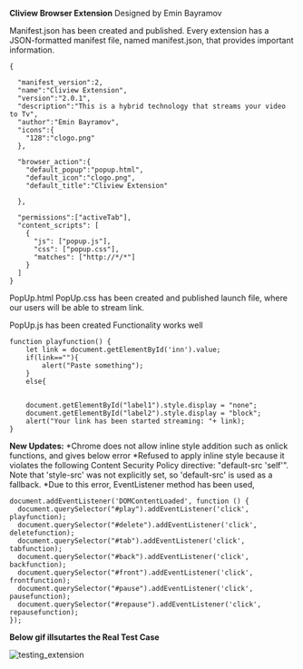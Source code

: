 **Cliview Browser Extension**
Designed by Emin Bayramov

Manifest.json has been created and published. 
	Every extension has a JSON-formatted manifest file, named manifest.json, that provides important information.
```
{
  
  "manifest_version":2,
  "name":"Cliview Extension",
  "version":"2.0.1",
  "description":"This is a hybrid technology that streams your video to Tv",
  "author":"Emin Bayramov",
  "icons":{
    "128":"clogo.png"
  },
  
  "browser_action":{
    "default_popup":"popup.html",
    "default_icon":"clogo.png",
    "default_title":"Cliview Extension"

  },
  
  "permissions":["activeTab"],
  "content_scripts": [
    {
      "js": ["popup.js"],
      "css": ["popup.css"],
      "matches": ["http://*/*"] 
    }
  ]
}

```

PopUp.html PopUp.css 
	has been created and published
	launch file, where our users will be able to stream link.

PopUp.js has been created
	Functionality works well
```
function playfunction() {
    let link = document.getElementById('inn').value;
    if(link==""){
        alert("Paste something");
    }
    else{


    document.getElementById("label1").style.display = "none";
    document.getElementById("label2").style.display = "block";
    alert("Your link has been started streaming: "+ link);
}
```

**New Updates:**
	*Chrome does not allow inline style addition such as onlick functions, and gives below error
	*Refused to apply inline style because it violates the following Content Security Policy directive: "default-src 'self'". Note that 	'style-src' was not explicitly set, so 'default-src' is used as a fallback.
	*Due to this error, EventListener method has been used, 
```
document.addEventListener('DOMContentLoaded', function () {
  document.querySelector("#play").addEventListener('click', playfunction);
  document.querySelector("#delete").addEventListener('click', deletefunction);
  document.querySelector("#tab").addEventListener('click', tabfunction);
  document.querySelector("#back").addEventListener('click', backfunction);
  document.querySelector("#front").addEventListener('click', frontfunction);
  document.querySelector("#pause").addEventListener('click', pausefunction);
  document.querySelector("#repause").addEventListener('click', repausefunction);
});
```
**Below gif illsutartes the Real Test Case**



![testing_extension](https://github.com/gyaur/CliView/blob/master/browser_extension/Test.gif)
